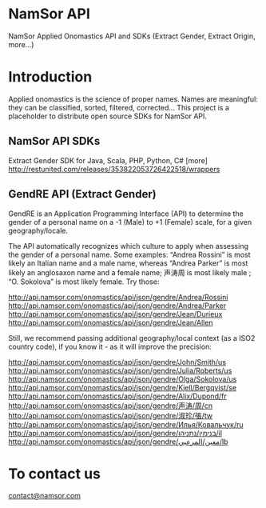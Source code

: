 NamSor API
==========

NamSor Applied Onomastics API and SDKs (Extract Gender, Extract Origin, more...)

# Introduction
Applied onomastics is the science of proper names. Names are meaningful: they can be classified, sorted, filtered, corrected... This project is a placeholder to distribute open source SDKs for NamSor API. 

## NamSor API SDKs
Extract Gender SDK for Java, Scala, PHP, Python, C# [more]
http://restunited.com/releases/353822053726422518/wrappers

## GendRE API (Extract Gender)

GendRE is an Application Programming Interface (API) to determine the gender of a personal name on a -1 (Male) to +1 (Female) scale, for a given geography/locale.

The API automatically recognizes which culture to apply when assessing the gender of a personal name. Some examples: “Andrea Rossini” is most likely an Italian name and a male name, whereas “Andrea Parker” is most likely an anglosaxon name and a female name; 声涛周 is most likely male ; “O. Sokolova” is most likely female. Try those:

http://api.namsor.com/onomastics/api/json/gendre/Andrea/Rossini
http://api.namsor.com/onomastics/api/json/gendre/Andrea/Parker
http://api.namsor.com/onomastics/api/json/gendre/Jean/Durieux
http://api.namsor.com/onomastics/api/json/gendre/Jean/Allen

Still, we recommend passing additional geography/local context (as a ISO2 country code), if you know it - as it will improve the precision:

http://api.namsor.com/onomastics/api/json/gendre/John/Smith/us
http://api.namsor.com/onomastics/api/json/gendre/Julia/Roberts/us
http://api.namsor.com/onomastics/api/json/gendre/Olga/Sokolova/us
http://api.namsor.com/onomastics/api/json/gendre/Kjell/Bergqvist/se
http://api.namsor.com/onomastics/api/json/gendre/Alix/Dupond/fr
http://api.namsor.com/onomastics/api/json/gendre/声涛/周/cn
http://api.namsor.com/onomastics/api/json/gendre/淑珍/張/tw
http://api.namsor.com/onomastics/api/json/gendre/Илья/Ковальчук/ru
http://api.namsor.com/onomastics/api/json/gendre/בנימין/נתניהו/il
http://api.namsor.com/onomastics/api/json/gendre/معين/المرعبي/lb

# To contact us
contact@namsor.com
